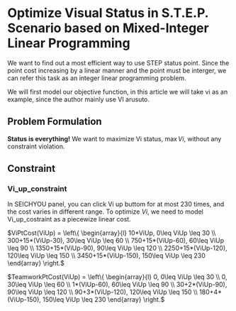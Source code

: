 # Optimize Visual Status in S.T.E.P. Scenario based on Mixed-Integer Linear Programming
We want to find out a most efficient way to use STEP status point. Since the point cost increasing by a linear manner and the point must be interger, we can refer this task as an integer linear programming problem.

We will first model our objective function, in this article we will take vi as an example, since the author mainly use VI arusuto.

## Problem Formulation

**Status is everything!**
We want to maximize Vi status, $\max{Vi}$, without any constraint violation.


## Constraint

### Vi_up_constraint

In SEICHYOU panel, you can click Vi up buttom for at most 230 times, and the cost varies in different range. To optimize $Vi$, we need to model Vi_up_costraint as a piecewize linear cost.

$ViPtCost(ViUp) = \left\{
\begin{array}{l}
   10*ViUp, 0\leq ViUp \leq 30 \\
   300+15*(ViUp-30), 30\leq ViUp \leq 60 \\
   750+15*(ViUp-60), 60\leq ViUp \leq 90 \\
   1350+15*(ViUp-90), 90\leq ViUp \leq 120 \\
   2250+15*(ViUp-120), 120\leq ViUp \leq 150 \\
   3450+15*(ViUp-150), 150\leq ViUp \leq 230 
\end{array}
\right.$

$TeamworkPtCost(ViUp) = \left\{
\begin{array}{l}
   0, 0\leq ViUp \leq 30 \\
   0, 30\leq ViUp \leq 60 \\
   1*(ViUp-60), 60\leq ViUp \leq 90 \\
   30+2*(ViUp-90), 90\leq ViUp \leq 120 \\
   90+3*(ViUp-120), 120\leq ViUp \leq 150 \\
   180+4*(ViUp-150), 150\leq ViUp \leq 230 
\end{array}
\right.$


